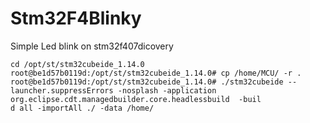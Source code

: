 # Stm32F4Blinky
Simple Led blink on stm32f407dicovery

```
cd /opt/st/stm32cubeide_1.14.0
root@be1d57b0119d:/opt/st/stm32cubeide_1.14.0# cp /home/MCU/ -r .
root@be1d57b0119d:/opt/st/stm32cubeide_1.14.0# ./stm32cubeide --launcher.suppressErrors -nosplash -application org.eclipse.cdt.managedbuilder.core.headlessbuild  -buil
d all -importAll ./ -data /home/
```
